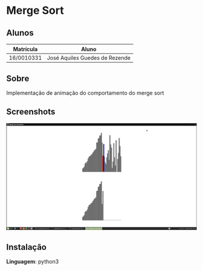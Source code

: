 # Merge Sort


## Alunos
|Matrícula | Aluno |
| -- | -- |
| 16/0010331  |  José Aquiles Guedes de Rezende |

## Sobre 
Implementação de animação do comportamento do merge sort

## Screenshots
![animação](merge_ani.png)

## Instalação 
**Linguagem**: python3<br>







